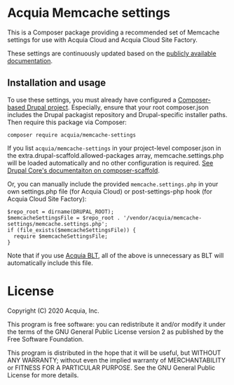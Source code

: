 Acquia Memcache settings
====

This is a Composer package providing a recommended set of Memcache settings for use with Acquia Cloud and Acquia Cloud Site Factory.

These settings are continuously updated based on the [publicly available documentation](https://docs.acquia.com/acquia-cloud/performance/memcached/enable/).

## Installation and usage

To use these settings, you must already have configured a [Composer-based Drupal project](https://github.com/drupal-composer/drupal-project/blob/8.x/composer.json). Especially, ensure that your root composer.json includes the Drupal packagist repository and Drupal-specific installer paths. Then require this package via Composer:

`composer require acquia/memcache-settings`

If you list `acquia/memcache-settings` in your project-level composer.json in the extra.drupal-scaffold.allowed-packages array, memcache.settings.php will be loaded automatically and no other configuration is required. [See Drupal Core's documentaiton on composer-scaffold](https://git.drupalcode.org/project/drupal/-/blob/9.0.x/composer/Plugin/Scaffold/README.md).

Or, you can manually include the provided `memcache.settings.php` in your own settings.php file (for Acquia Cloud) or post-settings-php hook (for Acquia Cloud Site Factory):
```
$repo_root = dirname(DRUPAL_ROOT);
$memcacheSettingsFile = $repo_root . '/vendor/acquia/memcache-settings/memcache.settings.php';
if (file_exists($memcacheSettingsFile)) {
  require $memcacheSettingsFile;
}
```

Note that if you use [Acquia BLT](https://github.com/acquia/blt), all of the above is unnecessary as BLT will automatically include this file.

# License

Copyright (C) 2020 Acquia, Inc.

This program is free software: you can redistribute it and/or modify it under the terms of the GNU General Public License version 2 as published by the Free Software Foundation.

This program is distributed in the hope that it will be useful, but WITHOUT ANY WARRANTY; without even the implied warranty of MERCHANTABILITY or FITNESS FOR A PARTICULAR PURPOSE.  See the GNU General Public License for more details.
